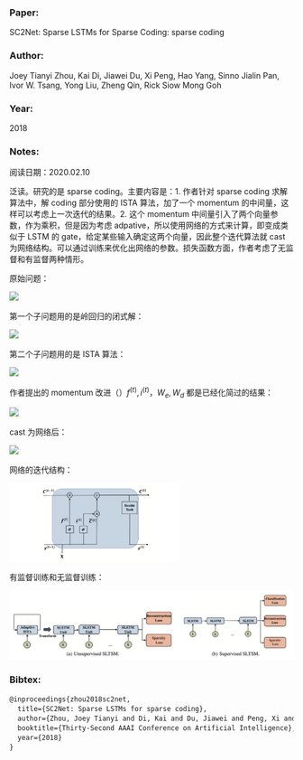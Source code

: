 ### Paper:

SC2Net: Sparse LSTMs for Sparse Coding: sparse coding

### Author:

Joey Tianyi Zhou, Kai Di, Jiawei Du, Xi Peng, Hao Yang, Sinno Jialin Pan, Ivor W. Tsang, Yong Liu, Zheng Qin, Rick Siow Mong Goh

### Year:

2018

### Notes:

阅读日期：2020.02.10

泛读。研究的是 sparse coding。主要内容是：1. 作者针对 sparse coding 求解算法中，解 coding 部分使用的 ISTA 算法，加了一个 momentum 的中间量，这样可以考虑上一次迭代的结果。2. 这个 momentum 中间量引入了两个向量参数，作为乘积，但是因为考虑 adpative，所以使用网络的方式来计算，即变成类似于 LSTM 的 gate，给定某些输入确定这两个向量，因此整个迭代算法就 cast 为网络结构。可以通过训练来优化出网络的参数。损失函数方面，作者考虑了无监督和有监督两种情形。

原始问题：

<img src="http://latex.codecogs.com/svg.latex? \begin{array}{cl}{\min _{\mathbf{S}, \mathbf{B}}} & {\sum_{i}\left\|\mathbf{x}_{i}-\mathbf{B} \mathbf{s}_{i}\right\|_{2}^{2}+\lambda\left\|\mathbf{s}_{i}\right\|_{1}^{2}} \\ {\text { s.t. }} & {\left\|\mathbf{b}_{j}\right\|^{2} \leq 1, \text { and } j=1, \cdots d_{s}}\end{array}" border="0"/>

第一个子问题用的是岭回归的闭式解：

<img src="http://latex.codecogs.com/svg.latex? \begin{array}{cl}{\min _{\mathbf{B}}} & {\|\mathbf{X}-\mathbf{B S}\|_{F}^{2}} \\ {\text { s.t. }} & {\left\|\mathbf{b}_{i}\right\|^{2} \leq 1, \text { and } i=1, \cdots d_{s}}\end{array}" border="0"/>

第二个子问题用的是 ISTA 算法：

<img src="http://latex.codecogs.com/svg.latex? \min _{\mathbf{s}} \sum_{i}\left\|\mathbf{x}_{i}-\mathbf{B} \mathbf{s}_{i}\right\|_{F}^{2}+\lambda\left\|\mathbf{s}_{i}\right\|_{1}" border="0"/>

作者提出的 momentum 改进（）$f^{(t)},i^{(t)}$，$W_e,W_d$ 都是已经化简过的结果：

<img src="http://latex.codecogs.com/svg.latex? \begin{aligned} \tilde{\mathbf{c}}^{(t)} &=\mathbf{W}_{e} \mathbf{s}^{(t-1)}+\mathbf{W}_{d} \mathbf{x} \\ \mathbf{c}^{(t)} &=\mathbf{f}^{(t)} \odot \mathbf{c}^{(t-1)}+\mathbf{i}^{(t)} \odot \tilde{\mathbf{c}}^{(t)} \\ \mathbf{s}^{(t)} &=s h_{(\lambda \tau)}\left(\mathbf{c}^{(t)}\right) \end{aligned}" border="0"/>

cast 为网络后：

<img src="http://latex.codecogs.com/svg.latex? \begin{aligned} \mathbf{i}^{(t)} &=\sigma\left(\mathbf{W}_{i s} \mathbf{s}^{(t-1)}+\mathbf{W}_{i x} \mathbf{x}\right) \\ \mathbf{f}^{(t)} &=\sigma\left(\mathbf{W}_{f s} \mathbf{s}^{(t-1)}+\mathbf{W}_{f x} \mathbf{x}\right) \\ \tilde{\mathbf{c}}^{(t)} &=\mathbf{W}_{e} \mathbf{s}^{(t-1)}+\mathbf{W}_{d} \mathbf{x} \\ \mathbf{c}^{(t)} &=\mathbf{f}^{(t)} \odot\left(\mathbf{c}^{(t-1)}+\mathbf{i}^{(t)} \odot \tilde{\mathbf{c}}^{(t)}\right.\\ \mathbf{s}^{(t)} &=h_{(\mathbf{D}, \mathbf{u})}\left(\mathbf{c}^{(t)}\right) \end{aligned}" border="0"/>

网络的迭代结构：

<img src="https://raw.githubusercontent.com/Theodore-PKU/pictures/master/20200210195622.png" width="60%"/>

有监督训练和无监督训练：

<img src="https://raw.githubusercontent.com/Theodore-PKU/pictures/master/20200210195638.png"/>

### Bibtex:

```latex
@inproceedings{zhou2018sc2net,
  title={SC2Net: Sparse LSTMs for sparse coding},
  author={Zhou, Joey Tianyi and Di, Kai and Du, Jiawei and Peng, Xi and Yang, Hao and Pan, Sinno Jialin and Tsang, Ivor W and Liu, Yong and Qin, Zheng and Goh, Rick Siow Mong},
  booktitle={Thirty-Second AAAI Conference on Artificial Intelligence},
  year={2018}
}
```

